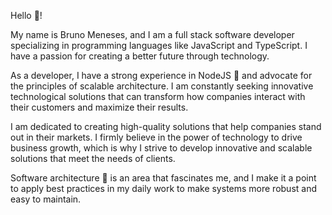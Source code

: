 Hello 👋!

My name is Bruno Meneses, and I am a full stack software developer specializing in programming languages like JavaScript and TypeScript. I have a passion for creating a better future through technology.

As a developer, I have a strong experience in NodeJS 💪 and advocate for the principles of scalable architecture. I am constantly seeking innovative technological solutions that can transform how companies interact with their customers and maximize their results.

I am dedicated to creating high-quality solutions that help companies stand out in their markets. I firmly believe in the power of technology to drive business growth, which is why I strive to develop innovative and scalable solutions that meet the needs of clients.

Software architecture 📝 is an area that fascinates me, and I make it a point to apply best practices in my daily work to make systems more robust and easy to maintain.
